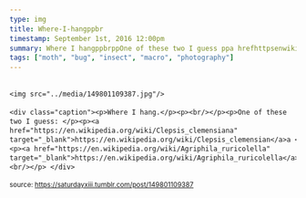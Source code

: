 ```yaml
---
type: img
title: Where-I-hangppbr
timestamp: September 1st, 2016 12:00pm
summary: Where I hangppbrppOne of these two I guess ppa hrefhttpsenwikipediaorgwikiClepsisclemensiana targetblankhttpsen
tags: ["moth", "bug", "insect", "macro", "photography"]
---
```


                
                
                
                                                                                        <img src="../media/149801109387.jpg"/>
                                                                                          <div class="caption"><p>Where I hang.</p><p><br/></p><p>One of these two I guess: </p><p><a href="https://en.wikipedia.org/wiki/Clepsis_clemensiana" target="_blank">https://en.wikipedia.org/wiki/Clepsis_clemensian</a>a </p><p><a href="https://en.wikipedia.org/wiki/Agriphila_ruricolella" target="_blank">https://en.wikipedia.org/wiki/Agriphila_ruricolella</a><br/></p> </div>
                                    
                
                
                
                
                                
<small>source: https://saturdayxiii.tumblr.com/post/149801109387</small>